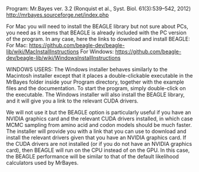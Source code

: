 Program: Mr.Bayes ver. 3.2 (Ronquist et al., Syst. Biol. 61(3):539–542, 2012)
    http://mrbayes.sourceforge.net/index.php

For Mac you will need to install the BEAGLE library but not sure about PCs, you need as it seems that BEAGLE is already included with the PC version of the program. In any case, here the links to download and install BEAGLE: 
For Mac: https://github.com/beagle-dev/beagle-lib/wiki/MacInstallInstructions
For Windows: https://github.com/beagle-dev/beagle-lib/wiki/WindowsInstallInstructions

WINDOWS USERS: The Windows installer behaves similarly to the Macintosh installer except that it places a double-clickable executable in the MrBayes folder inside your Program directory, together with the example files and the documentation. To start the program, simply double-click on the executable. The Windows installer will also install the BEAGLE library, and it will give you a link to the relevant CUDA drivers.

We will not use it but the BEAGLE option is particularly useful if you have an NVIDIA graphics card and the relevant CUDA drivers installed, in which case MCMC sampling from amino acid and codon models should be much faster. The installer will provide you with a link that you can use to download and install the relevant drivers given that you have an NVIDIA graphics card. If the CUDA drivers are not installed (or if you do not have an NVIDIA graphics card), then BEAGLE will run on the CPU instead of on the GPU. In this case, the BEAGLE performance will be similar to that of the default likelihood calculators used by MrBayes.

